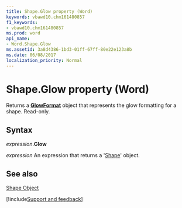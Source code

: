 ```yaml
---
title: Shape.Glow property (Word)
keywords: vbawd10.chm161480857
f1_keywords:
- vbawd10.chm161480857
ms.prod: word
api_name:
- Word.Shape.Glow
ms.assetid: 3a8d4386-1bd3-01ff-67ff-80e22e123a8b
ms.date: 06/08/2017
localization_priority: Normal
---
```



# Shape.Glow property (Word)

Returns a **[GlowFormat](Word.GlowFormat.md)** object that represents the glow formatting for a shape. Read-only.


## Syntax

_expression_.**Glow**

 _expression_ An expression that returns a '[Shape](Word.Shape.md)' object.


## See also


[Shape Object](Word.Shape.md)

[!include[Support and feedback](~/includes/feedback-boilerplate.md)]